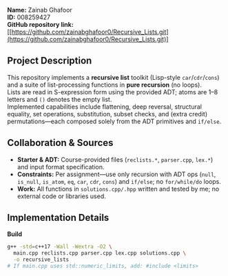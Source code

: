 **Name:** Zainab Ghafoor  
**ID:** 008259427  
**GitHub repository link:** [[https://github.com/zainabghafoor0/Recursive_Lists.git](https://github.com/zainabghafoor0/Recursive_Lists.git)]

## Project Description
This repository implements a **recursive list** toolkit (Lisp-style `car`/`cdr`/`cons`) and a suite of list-processing functions in **pure recursion** (no loops).  
Lists are read in S-expression form using the provided ADT; atoms are 1–8 letters and `()` denotes the empty list.  
Implemented capabilities include flattening, deep reversal, structural equality, set operations, substitution, subset checks, and (extra credit) permutations—each composed solely from the ADT primitives and `if/else`.

## Collaboration & Sources
- **Starter & ADT:** Course-provided files (`reclists.*`, `parser.cpp`, `lex.*`) and input format specification.  
- **Constraints:** Per assignment—use only recursion with ADT ops (`null`, `is_null`, `is_atom`, `eq`, `car`, `cdr`, `cons`) and `if/else`; no `for/while/do` loops.  
- **Work:** All functions in `solutions.cpp/.hpp` written and tested by me; no external code or libraries used.

## Implementation Details
**Build**
```bash
g++ -std=c++17 -Wall -Wextra -O2 \
  main.cpp reclists.cpp parser.cpp lex.cpp solutions.cpp \
  -o recursive_lists
# If main.cpp uses std::numeric_limits, add: #include <limits>
